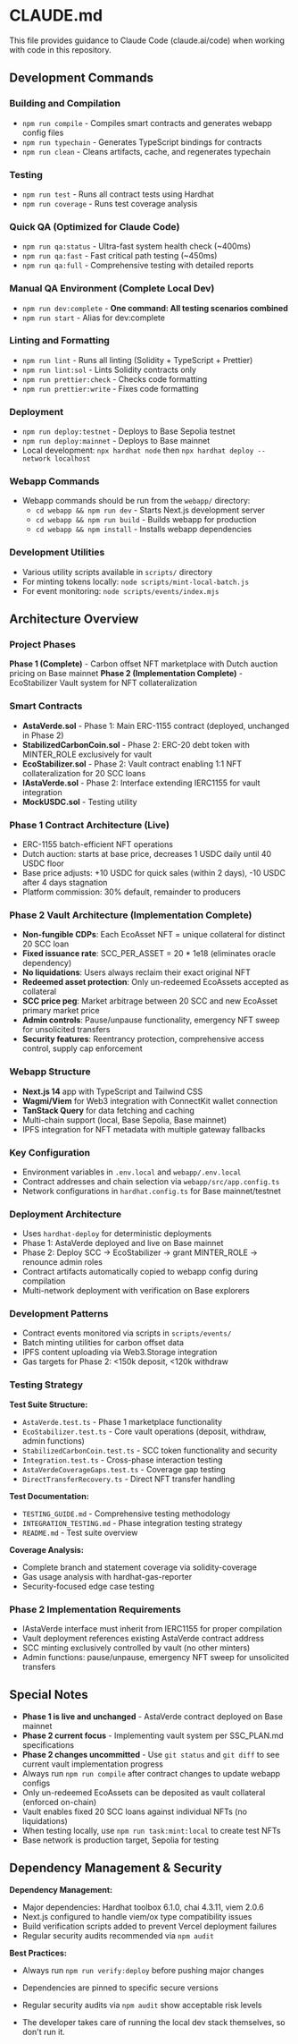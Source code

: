 # CLAUDE.md

This file provides guidance to Claude Code (claude.ai/code) when working with code in this repository.

## Development Commands

### Building and Compilation

- `npm run compile` - Compiles smart contracts and generates webapp config files
- `npm run typechain` - Generates TypeScript bindings for contracts
- `npm run clean` - Cleans artifacts, cache, and regenerates typechain

### Testing

- `npm run test` - Runs all contract tests using Hardhat
- `npm run coverage` - Runs test coverage analysis

### Quick QA (Optimized for Claude Code)

- `npm run qa:status` - Ultra-fast system health check (~400ms)
- `npm run qa:fast` - Fast critical path testing (~450ms)
- `npm run qa:full` - Comprehensive testing with detailed reports

### Manual QA Environment (Complete Local Dev)

- `npm run dev:complete` - **One command: All testing scenarios combined**
- `npm run start` - Alias for dev:complete

### Linting and Formatting

- `npm run lint` - Runs all linting (Solidity + TypeScript + Prettier)
- `npm run lint:sol` - Lints Solidity contracts only
- `npm run prettier:check` - Checks code formatting
- `npm run prettier:write` - Fixes code formatting

### Deployment

- `npm run deploy:testnet` - Deploys to Base Sepolia testnet
- `npm run deploy:mainnet` - Deploys to Base mainnet
- Local development: `npx hardhat node` then `npx hardhat deploy --network localhost`

### Webapp Commands

- Webapp commands should be run from the `webapp/` directory:
    - `cd webapp && npm run dev` - Starts Next.js development server
    - `cd webapp && npm run build` - Builds webapp for production
    - `cd webapp && npm install` - Installs webapp dependencies

### Development Utilities

- Various utility scripts available in `scripts/` directory
- For minting tokens locally: `node scripts/mint-local-batch.js`
- For event monitoring: `node scripts/events/index.mjs`

## Architecture Overview

### Project Phases

**Phase 1 (Complete)** - Carbon offset NFT marketplace with Dutch auction pricing on Base mainnet
**Phase 2 (Implementation Complete)** - EcoStabilizer Vault system for NFT collateralization

### Smart Contracts

- **AstaVerde.sol** - Phase 1: Main ERC-1155 contract (deployed, unchanged in Phase 2)
- **StabilizedCarbonCoin.sol** - Phase 2: ERC-20 debt token with MINTER_ROLE exclusively for vault
- **EcoStabilizer.sol** - Phase 2: Vault contract enabling 1:1 NFT collateralization for 20 SCC loans
- **IAstaVerde.sol** - Phase 2: Interface extending IERC1155 for vault integration
- **MockUSDC.sol** - Testing utility

### Phase 1 Contract Architecture (Live)

- ERC-1155 batch-efficient NFT operations
- Dutch auction: starts at base price, decreases 1 USDC daily until 40 USDC floor
- Base price adjusts: +10 USDC for quick sales (within 2 days), -10 USDC after 4 days stagnation
- Platform commission: 30% default, remainder to producers

### Phase 2 Vault Architecture (Implementation Complete)

- **Non-fungible CDPs**: Each EcoAsset NFT = unique collateral for distinct 20 SCC loan
- **Fixed issuance rate**: SCC_PER_ASSET = 20 \* 1e18 (eliminates oracle dependency)
- **No liquidations**: Users always reclaim their exact original NFT
- **Redeemed asset protection**: Only un-redeemed EcoAssets accepted as collateral
- **SCC price peg**: Market arbitrage between 20 SCC and new EcoAsset primary market price
- **Admin controls**: Pause/unpause functionality, emergency NFT sweep for unsolicited transfers
- **Security features**: Reentrancy protection, comprehensive access control, supply cap enforcement

### Webapp Structure

- **Next.js 14** app with TypeScript and Tailwind CSS
- **Wagmi/Viem** for Web3 integration with ConnectKit wallet connection
- **TanStack Query** for data fetching and caching
- Multi-chain support (local, Base Sepolia, Base mainnet)
- IPFS integration for NFT metadata with multiple gateway fallbacks

### Key Configuration

- Environment variables in `.env.local` and `webapp/.env.local`
- Contract addresses and chain selection via `webapp/src/app.config.ts`
- Network configurations in `hardhat.config.ts` for Base mainnet/testnet

### Deployment Architecture

- Uses `hardhat-deploy` for deterministic deployments
- Phase 1: AstaVerde deployed and live on Base mainnet
- Phase 2: Deploy SCC → EcoStabilizer → grant MINTER_ROLE → renounce admin roles
- Contract artifacts automatically copied to webapp config during compilation
- Multi-network deployment with verification on Base explorers

### Development Patterns

- Contract events monitored via scripts in `scripts/events/`
- Batch minting utilities for carbon offset data
- IPFS content uploading via Web3.Storage integration
- Gas targets for Phase 2: <150k deposit, <120k withdraw

### Testing Strategy

**Test Suite Structure:**

- `AstaVerde.test.ts` - Phase 1 marketplace functionality
- `EcoStabilizer.test.ts` - Core vault operations (deposit, withdraw, admin functions)
- `StabilizedCarbonCoin.test.ts` - SCC token functionality and security
- `Integration.test.ts` - Cross-phase interaction testing
- `AstaVerdeCoverageGaps.test.ts` - Coverage gap testing
- `DirectTransferRecovery.ts` - Direct NFT transfer handling

**Test Documentation:**

- `TESTING_GUIDE.md` - Comprehensive testing methodology
- `INTEGRATION_TESTING.md` - Phase integration testing strategy
- `README.md` - Test suite overview

**Coverage Analysis:**

- Complete branch and statement coverage via solidity-coverage
- Gas usage analysis with hardhat-gas-reporter
- Security-focused edge case testing

### Phase 2 Implementation Requirements

- IAstaVerde interface must inherit from IERC1155 for proper compilation
- Vault deployment references existing AstaVerde contract address
- SCC minting exclusively controlled by vault (no other minters)
- Admin functions: pause/unpause, emergency NFT sweep for unsolicited transfers

## Special Notes

- **Phase 1 is live and unchanged** - AstaVerde contract deployed on Base mainnet
- **Phase 2 current focus** - Implementing vault system per SSC_PLAN.md specifications
- **Phase 2 changes uncommitted** - Use `git status` and `git diff` to see current vault implementation progress
- Always run `npm run compile` after contract changes to update webapp configs
- Only un-redeemed EcoAssets can be deposited as vault collateral (enforced on-chain)
- Vault enables fixed 20 SCC loans against individual NFTs (no liquidations)
- When testing locally, use `npm run task:mint:local` to create test NFTs
- Base network is production target, Sepolia for testing

## Dependency Management & Security

**Dependency Management:**

- Major dependencies: Hardhat toolbox 6.1.0, chai 4.3.11, viem 2.0.6
- Next.js configured to handle viem/ox type compatibility issues
- Build verification scripts added to prevent Vercel deployment failures
- Regular security audits recommended via `npm audit`

**Best Practices:**

- Always run `npm run verify:deploy` before pushing major changes
- Dependencies are pinned to specific secure versions
- Regular security audits via `npm audit` show acceptable risk levels

- The developer takes care of running the local dev stack themselves, so don't run it.
